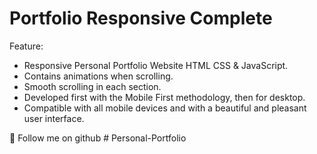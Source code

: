 # Portfolio Responsive Complete
Feature:
- Responsive Personal Portfolio Website HTML CSS & JavaScript.
- Contains animations when scrolling.
- Smooth scrolling in each section.
- Developed first with the Mobile First methodology, then for desktop.
- Compatible with all mobile devices and with a beautiful and pleasant user interface.

💙 Follow me on github
#   P e r s o n a l - P o r t f o l i o 

 
 
